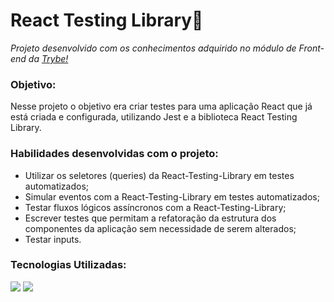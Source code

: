 <h1>React Testing Library🐙</h1>
<p><em>Projeto desenvolvido com os conhecimentos adquirido no módulo de Front-end da <a href="https://www.betrybe.com/" alt="Site da Trybe">Trybe!</a></em></p>

<h3>Objetivo:</h3>
<p>Nesse projeto o objetivo era criar testes para uma aplicação React que já está criada e configurada, utilizando Jest e a biblioteca React Testing Library.</p>

<h3>Habilidades desenvolvidas com o projeto:</h3>
<ul>
  <li>Utilizar os seletores (queries) da React-Testing-Library em testes automatizados;</li>
  <li>Simular eventos com a React-Testing-Library em testes automatizados;</li>
  <li>Testar fluxos lógicos assíncronos com a React-Testing-Library;</li>
  <li>Escrever testes que permitam a refatoração da estrutura dos componentes da aplicação sem necessidade de serem alterados;</li>
  <li>Testar inputs.</li>
</ul>

<h3>Tecnologias Utilizadas:</h3>
<img src='https://img.shields.io/badge/testing%20library-323330?style=for-the-badge&logo=testing-library&logoColor=red'></img>
<img src='https://img.shields.io/badge/Jest-323330?style=for-the-badge&logo=Jest&logoColor=white'></img>
